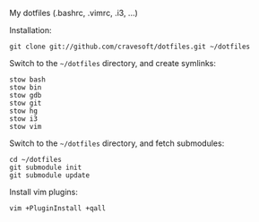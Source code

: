 My dotfiles (.bashrc, .vimrc, .i3, ...)

Installation:

    git clone git://github.com/cravesoft/dotfiles.git ~/dotfiles

Switch to the `~/dotfiles` directory, and create symlinks:

    stow bash
    stow bin
    stow gdb
    stow git
    stow hg
    stow i3
    stow vim

Switch to the `~/dotfiles` directory, and fetch submodules:

    cd ~/dotfiles
    git submodule init
    git submodule update

Install vim plugins:

    vim +PluginInstall +qall
